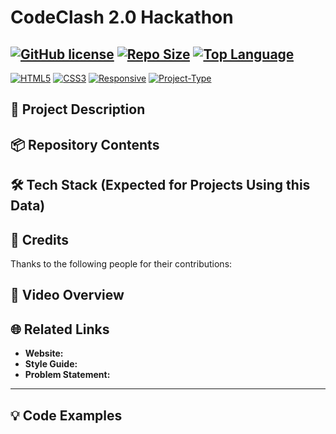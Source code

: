 # CodeClash 2.0   Hackathon

[![GitHub license](https://img.shields.io/badge/License-MIT-green.svg?style=for-the-badge)](https://github.com/Neo-Athelios/CodeClash2.0/blob/main/LICENSE)
[![Repo Size](https://img.shields.io/github/repo-size/Neo-Athelios/CodeClash2.0?style=flat-square)](https://github.com/Neo-Athelios/CodeClash2.0)
[![Top Language](https://img.shields.io/github/languages/top/Neo-Athelios/CodeClash2.0?style=flat-square)](https://github.com/Neo-Athelios/CodeClash2.0)
---
[![HTML5](https://img.shields.io/badge/HTML5-E34F26?style=for-the-badge&logo=html5&logoColor=white)]()
[![CSS3](https://img.shields.io/badge/CSS3-264de4?style=for-the-badge&logo=css3&logoColor=white)]()
[![Responsive](https://img.shields.io/badge/Responsive-Yes-blue?style=for-the-badge)]()
[![Project-Type](https://img.shields.io/badge/Project-Data--Repository-lightgrey?style=for-the-badge)]()

## 📝 Project Description

## 📦 Repository Contents

## 🛠️ Tech Stack (Expected for Projects Using this Data)

## 🙌 Credits
Thanks to the following people for their contributions:

## 🎥 Video Overview

## 🌐  Related Links

* **Website:**
* **Style Guide:**
* **Problem Statement:**

---

## 💡 Code Examples
